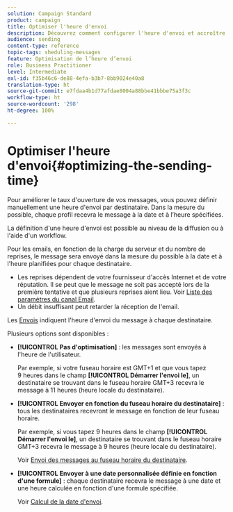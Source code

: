 ```yaml
---
solution: Campaign Standard
product: campaign
title: Optimiser l'heure d'envoi
description: Découvrez comment configurer l'heure d'envoi et accroître le taux d'ouverture de vos messages.
audience: sending
content-type: reference
topic-tags: sheduling-messages
feature: Optimisation de l’heure d’envoi
role: Business Practitioner
level: Intermediate
exl-id: f35b46c6-de88-4efa-b3b7-8bb9024e40a8
translation-type: ht
source-git-commit: e7fdaa4b1d77afdae8004a88bbe41bbbe75a3f3c
workflow-type: ht
source-wordcount: '298'
ht-degree: 100%

---
```


# Optimiser l&#39;heure d&#39;envoi{#optimizing-the-sending-time}

Pour améliorer le taux d&#39;ouverture de vos messages, vous pouvez définir manuellement une heure d&#39;envoi par destinataire. Dans la mesure du possible, chaque profil recevra le message à la date et à l’heure spécifiées.

La définition d&#39;une heure d&#39;envoi est possible au niveau de la diffusion ou à l&#39;aide d&#39;un workflow.

Pour les emails, en fonction de la charge du serveur et du nombre de reprises, le message sera envoyé dans la mesure du possible à la date et à l&#39;heure planifiées pour chaque destinataire.

* Les reprises dépendent de votre fournisseur d&#39;accès Internet et de votre réputation. Il se peut que le message ne soit pas accepté lors de la première tentative et que plusieurs reprises aient lieu. Voir [Liste des paramètres du canal Email](../../administration/using/configuring-email-channel.md).
* Un débit insuffisant peut retarder la réception de l&#39;email.

Les [Envois](../../sending/using/monitoring-a-delivery.md#sending-logs) indiquent l&#39;heure d&#39;envoi du message à chaque destinataire.

Plusieurs options sont disponibles :

* **[!UICONTROL Pas d&#39;optimisation]** : les messages sont envoyés à l&#39;heure de l&#39;utilisateur.

   Par exemple, si votre fuseau horaire est GMT+1 et que vous tapez 9 heures dans le champ **[!UICONTROL Démarrer l&#39;envoi le]**, un destinataire se trouvant dans le fuseau horaire GMT+3 recevra le message à 11 heures (heure locale du destinataire).

* **[!UICONTROL Envoyer en fonction du fuseau horaire du destinataire]** : tous les destinataires recevront le message en fonction de leur fuseau horaire.

   Par exemple, si vous tapez 9 heures dans le champ **[!UICONTROL Démarrer l&#39;envoi le]**, un destinataire se trouvant dans le fuseau horaire GMT+3 recevra le message à 9 heures (heure locale du destinataire).

   Voir [Envoi des messages au fuseau horaire du destinataire](../../sending/using/sending-messages-at-the-recipient-s-time-zone.md).

* **[!UICONTROL Envoyer à une date personnalisée définie en fonction d&#39;une formule]** : chaque destinataire recevra le message à une date et une heure calculée en fonction d&#39;une formule spécifiée.

   Voir [Calcul de la date d&#39;envoi](../../sending/using/computing-the-sending-date.md).
